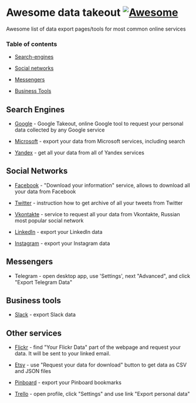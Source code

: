 # Awesome data takeout  [![Awesome](https://cdn.rawgit.com/sindresorhus/awesome/d7305f38d29fed78fa85652e3a63e154dd8e8829/media/badge.svg)](https://github.com/sindresorhus/awesome)

Awesome list of data export pages/tools for most common online services

### Table of contents

* [Search-engines](#search-engines)

* [Social networks](#social-networks)

* [Messengers](#messengers)

* [Business Tools](#business-tools)

## Search Engines

* [Google](https://takeout.google.com) - Google Takeout, online Google tool to request your personal data collected by any Google service

* [Microsoft](https://account.microsoft.com/privacy/activity-history?view=voice) - export your data from Microsoft services, including search

* [Yandex](https://passport.yandex.ru/profile/data) - get all your data from all of Yandex services

## Social Networks

* [Facebook](https://www.facebook.com/dyi/) - "Download your information" service, allows to download all your data from Facebook

* [Twitter](https://twitter.com/settings/download_your_data) - instruction how to get archive of all your tweets from Twitter

* [Vkontakte](https://vk.com/data_protection) - service to request all your data from Vkontakte, Russian most popular social network
* [LinkedIn](https://www.linkedin.com/psettings/member-data) - export your LinkedIn data
* [Instagram](https://www.instagram.com/download/request/) - export your Instagram data

## Messengers
* Telegram - open desktop app, use 'Settings', next "Advanced", and click "Export Telegram Data"

## Business tools

* [Slack](https://slack.com/intl/en-fr/help/articles/201658943) - export Slack data 


## Other services
* [Flickr](https://www.flickr.com/account/) - find "Your Flickr Data" part of the webpage and request your data. It will be sent to your linked email.

* [Etsy](https://www.etsy.com/your/account/privacy) - use "Request your data for download" button to get data as CSV and JSON files

* [Pinboard](https://pinboard.in/settings/backup) - export your Pinboard bookmarks

* [Trello](https://trello.com) - open profile, click "Settings" and use link "Export personal data"
